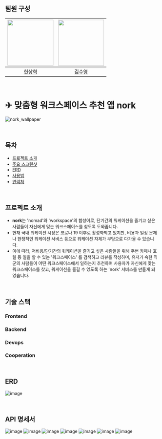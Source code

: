 ## 팀원 구성
| [<img src="https://github.com/gmelon.png" width="150px">](https://github.com/gmelon) | [<img src="https://github.com/sootudio.png" width="150px">](https://github.com/sootudio) |
| :---: | :---: |
| [현상혁](https://github.com/gmelon) | [김수영](https://github.com/kswim57) |

<br />

# ✈ 맞춤형 워크스페이스 추천 앱 nork
![nork_wallpaper](https://github.com/user-attachments/assets/d4e12d44-5353-4bfb-a77c-5bfd6eee9efe)

<br />

## 목차
- [프로젝트 소개](#프로젝트-소개)
- [주요 스크린샷](#주요-스크린샷)
- [ERD](#erd)
- [사용법](#사용법)
- [연락처](#연락처)

<br />

## 프로젝트 소개
- **nork**는 'nomad'와 'workspace'의 합성어로, 단기간의 워케이션을 즐기고 싶은 사람들이 자신에게 맞는 워크스페이스를 찾도록 도와줍니다.
- 현재 국내 워케이션 시장은 코로나 19 이후로 활성화되고 있지만, 비용과 일정 문제나 한정적인 워케이션 서비스 등으로 워케이션 자체가 부담으로 다가올 수 있습니다.
- 이에 따라, 저비용/단기간의 워케이션을 즐기고 싶은 사람들을 위해 주변 카페나 호텔 등 일을 할 수 있는 '워크스페이스' 를 검색하고 리뷰를 작성하며, 유저가 속한 직군의 사람들이 어떤 워크스페이스에서 일하는지 추천하여 사용자가 자신에게 맞는 워크스페이스를 찾고, 워케이션을 즐길 수 있도록 하는 'nork' 서비스를 만들게 되었습니다.

<br />


## 기술 스택

### **Frontend**

### **Backend**

### **Devops**

### **Cooperation**

<br />

## ERD
![image](https://github.com/user-attachments/assets/c42868b5-6673-48c6-ab24-cd396d9ec16c)


<br />

## API 명세서

![image](https://github.com/user-attachments/assets/4333bca9-16b4-44ec-b3ba-891708ed79d3)
![image](https://github.com/user-attachments/assets/683f8066-05b1-4c17-8308-f917a468b453)
![image](https://github.com/user-attachments/assets/c3aab08a-bb5d-469c-8269-46f9536ff208)
![image](https://github.com/user-attachments/assets/e3e19e15-6d82-4287-828c-798916f7396c)
![image](https://github.com/user-attachments/assets/fc443868-b4f4-474e-86a1-26732a69b31b)
![image](https://github.com/user-attachments/assets/b35f1f5e-da11-4a42-95d1-811007182b17)
![image](https://github.com/user-attachments/assets/29816088-cc23-4737-96a4-3595edca33ec)



